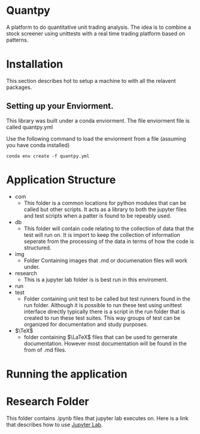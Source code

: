 # Quantpy
A platform to do quantitative unit trading analysis. The idea is to combine a stock
screener using unittests with a real time trading platform based on patterns.

# Installation
This section describes hot to setup a machine to with all the relavent packages.

## Setting up your Enviorment.
This library was built under a conda enviorment. The file
enviorment file is called quantpy.yml

Use the following command to  load the enviorment from a file
(assuming you have conda installed)

```
conda env create -f quantpy.yml
```
# Application Structure

+ com
  + This folder is a common locations for python modules that can be called but other scripts.
  It acts as a library to both the jupyter files and test scripts when a patter is found to be
  repeably used.
+ db
  + This folder will contain code relating to the collection of data that the test will run 
  on. It is import to keep the collection of information seperate from the processing of
  the data in terms of how the code is structured.
+ img
  + Folder Containing images that .md or documenation files will work under.
+ research
  + This is a jupyter lab folder is is best run in this enviroment.
+ run
+ test
  + Folder containing unit test to be called but test runners found in the run folder. 
  Although it is possible to run these test using unittest interface directly typically 
  there is a script in the run folder that is created to run these test suites. This way 
  groups of test can be organized for documentation and study purposes.
+ $\TeX$
  + folder containing $\LaTeX$ files that can be used to gernerate documentation. However
  most documentation will be found in the from of .md files.

# Running the application

# Research Folder

This folder contains .ipynb files that jupyter lab executes on. Here is a link 
that describes how to use [Jupyter Lab](https://jupyter.org/).
